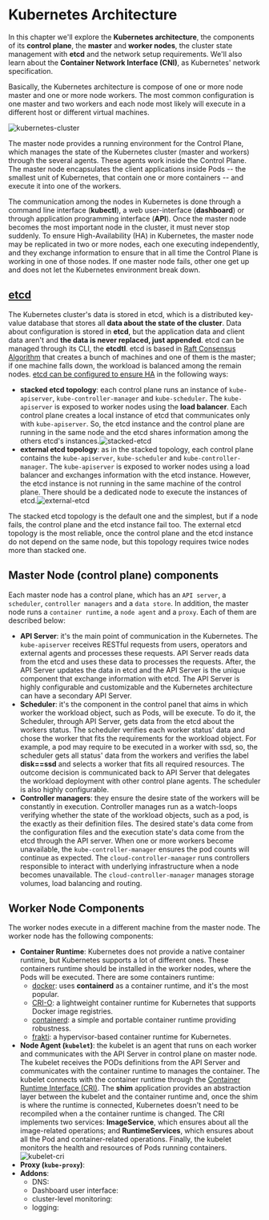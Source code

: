 # Kubernetes Architecture

In this chapter we'll explore the **Kubernetes architecture**, the components of its **control plane**, the **master** and **worker nodes**, the cluster state management with **etcd** and the network setup requirements. We'll also learn about the **Container Network Interface (CNI)**, as Kubernetes' network specification.

Basically, the Kubernetes architecture is compose of one or more node master and one or more node workers. The most common configuration is one master and two workers and each node most likely will execute in a different host or different virtual machines.

![kubernetes-cluster](https://courses.edx.org/assets/courseware/v1/51120ad23b216a6946e3c4ebef2106bf/asset-v1:LinuxFoundationX+LFS158x+3T2020+type@asset+block/arch-1.19-components-of-kubernetes.svg)

The master node provides a running environment for the Control Plane, which manages the state of the Kubernetes cluster (master and workers) through the several agents. These agents work inside the Control Plane. The master node encapsulates the client applications inside Pods -- the smallest unit of Kubernetes, that contain one or more containers -- and execute it into one of the workers.

The communication among the nodes in Kubernetes is done through a command line interface (**kubectl**), a web user-interface (**dashboard**) or through application programming interface (**API**). Once the master node becomes the most important node in the cluster, it must never stop suddenly. To ensure High-Availability (HA) in Kubernetes, the master node may be replicated in two or more nodes, each one executing independently, and they exchange information to ensure that in all time the Control Plane is working in one of those nodes. If one master node fails, other one get up and does not let the Kubernetes environment break down.

## [etcd](https://etcd.io/)

The Kubernetes cluster's data is stored in etcd, which is a distributed key-value database that stores all **data about the state of the cluster**. Data about configuration is stored in **etcd**, but the application data and client data aren't and **the data is never replaced, just appended**. etcd can be managed through its CLI, the **etcdtl**. etcd is based in [Raft Consensus Algorithm](https://web.stanford.edu/~ouster/cgi-bin/papers/raft-atc14) that creates a bunch of machines and one of them is the master; if one machine falls down, the workload is balanced among the remain nodes. [etcd can be configured to ensure HA](https://kubernetes.io/docs/setup/production-environment/tools/kubeadm/ha-topology/) in the following ways:

- **stacked etcd topology**:  each control plane runs an instance of `kube-apiserver`, `kube-controller-manager` and `kube-scheduler`. The `kube-apiserver` is exposed to worker nodes using the **load balancer**. Each control plane creates a local instance of etcd that communicates only with `kube-apiserver`. So, the etcd instance and the control plane are running in the same node and the etcd shares information among the others etcd's instances.![stacked-etcd](https://cdn.ttgtmedia.com/rms/onlineImages/itops-stacked_etcd-f_mobile.jpg)
- **external etcd topology**: as in the stacked topology, each control plane contains the `kube-apiserver`, `kube-scheduler` and `kube-controller-manager`. The `kube-apiserver` is exposed to worker nodes using a load balancer and exchanges information with the etcd instance. However, the etcd instance is not running in the same machine of the control plane. There should be a dedicated node to execute the instances of etcd.![external-etcd](https://cdn.ttgtmedia.com/rms/onlineImages/itops-external_etcd-f_mobile.jpg)

The stacked etcd topology is the default one and the simplest, but if a node fails, the control plane and the etcd instance fail too. The external etcd topology is the most reliable, once the control plane and the etcd instance do not depend on the same node, but this topology requires twice nodes more than stacked one.

## Master Node (control plane) components

Each master node has a control plane, which has an `API server`, a `scheduler`,  `controller managers` and a `data store`. In addition, the master node runs a `container runtime`, a `node agent` and a `proxy`. Each of them are described below:

- **API Server**: it's the main point of communication in the Kubernetes. The `kube-apiserver` receives RESTful requests from users, operators and external agents and processes these requests. API Server reads data from the etcd and uses these data to processes the requests. After, the API Server updates the data in etcd and the API Server is the unique component that exchange information with etcd. The API Server is highly configurable and customizable and the Kubernetes architecture can have a secondary API Server.
- **Scheduler**:  it's the component in the control panel that aims in which worker the workload object, such as Pods, will be execute. To do it, the Scheduler, through API Server, gets data from the etcd about the workers status. The scheduler verifies each worker status' data and chose the worker that fits the requirements for the workload object. For example, a pod may require to be executed in a worker with ssd, so, the scheduler gets all status' data from the workers and verifies the label **disk==ssd** and selects a worker that fits all required resources. The outcome decision is communicated back to API Server that delegates the workload deployment with other control plane agents. The scheduler is also highly configurable.
- **Controller managers**: they ensure the desire state of the workers will be constantly in execution. Controller manages run as a watch-loops verifying whether the state of the workload objects, such as a pod, is the exactly as their definition files. The desired state's data come from the configuration files and the execution state's data come from the etcd through the API server. When one or more workers become unavailable, the `kube-controller-manager` ensures the pod counts will continue as expected. The `cloud-controller-manager` runs controllers responsible to interact with underlying infrastructure when a node becomes unavailable. The `cloud-controller-manager` manages storage volumes, load balancing and routing.

## Worker Node Components

The worker nodes execute in a different machine from the master node. The worker node has the following components:

- **Container Runtime**: Kubernetes does not provide a native container runtime, but Kubernetes supports a lot of different ones. These containers runtime should be installed in the worker nodes, where the Pods will be executed. There are some containers runtime:
  - [docker](https://www.docker.com/): uses **containerd** as a container runtime, and it's the most popular.
  - [CRI-O](https://cri-o.io/): a lightweight container runtime for Kubernetes that supports Docker image registries.
  - [containerd](https://containerd.io/): a simple and portable container runtime providing robustness.
  - [frakti](https://github.com/kubernetes/frakti#frakti): a hypervisor-based container runtime for Kubernetes.
- **Node Agent (`kubelet`)**: the kubelet is an agent that runs on each worker and communicates with the API Server in control plane on master node. The kubelet receives the PODs definitions from the API Server and communicates with the container runtime to manages the container. The kubelet connects with the container runtime through the [Container Runtime Interface (CRI)](https://github.com/kubernetes/community/blob/master/contributors/devel/sig-node/container-runtime-interface.md). The **shim** application provides an abstraction layer between the kubelet and the container runtime and, once the shim is where the runtime is connected, Kubernetes doesn't need to be recompiled when a the container runtime is changed. The CRI implements two services: **ImageService**, which ensures about all the image-related operations; and **RuntimeServices**, which ensures about all the Pod and container-related operations. Finally, the kubelet monitors the health and resources of Pods running containers. ![kubelet-cri](https://courses.edx.org/assets/courseware/v1/ab209f7c32ceb17ed43dcf6b66056cea/asset-v1:LinuxFoundationX+LFS158x+3T2020+type@asset+block/CRI.png)
- **Proxy (`kube-proxy`)**: 
- **Addons**:
  - DNS: 
  - Dashboard user interface: 
  - cluster-level monitoring: 
  - logging: 